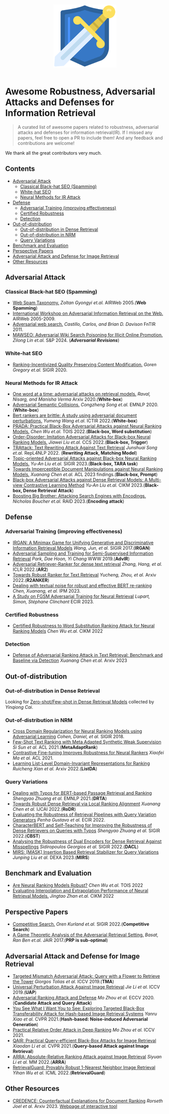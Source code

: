 <p align="center">
  <br>
  <img width="200" src="./imgs/logo.svg" alt="logo of awesome repository">
  <br>
  <br>
</p>

# Awesome Robustness, Adversarial Attacks and Defenses for Information Retrieval

> A curated list of awesome papers related to robustness, adversarial attacks and defenses for information retrieval(IR). If I missed any papers, feel free to open a PR to include them! And any feedback and contributions are welcome! 

We thank all the great contributors very much.

## Contents

- [Adversarial Attack](#adversarial-attack)
	* [Classical Black-hat SEO (Spamming)](#classical-black-hat-seo-(spamming))  
	* [White-hat SEO](#white-hat-seo)        
	* [Neural Methods for IR Attack](#neural-methods-for-ir-attack) 
- [Defense](#defense)
	* [Adversarial Training (improving effectiveness)](#adversarial-training)  
	* [Certified Robustness](#certified-robustness)
	* [Detection](#detection)
- [Out-of-distribution](#out-of-distribution)
	* [Out-of-distribution in Dense Retrieval](#out-of-distribution-in-dense-retrieval)       
	* [Out-of-distribution in NRM](#out-of-distribution-in-nrm) 
	* [Query Variations](#query-variations) 
- [Benchmark and Evaluation](#benchmark-and-evaluation)
- [Perspective Papers](#perspective-papers)
- [Adversarial Attack and Defense for Image Retrieval](#adversarial-attack-and-defense-for-image-retrieval)
- [Other Resources](#other-resources)


## Adversarial Attack

### Classical Black-hat SEO (Spamming)
- [Web Spam Taxonomy.](http://ilpubs.stanford.edu:8090/771/1/2005-9.pdf) *Zoltan Gyongyi  et.al.* AIRWeb 2005.(**Web Spamming**)
- [International Workshop on Adversarial Information Retrieval on the Web.](http://www.ra.ethz.ch/cdstore/www2008/www2008.org/papers/pdf/p1267-castilloA.pdf)  AIRWeb 2005-2009.
- [Adversarial web search.](https://www.nowpublishers.com/article/DownloadSummary/INR-021) *Castillo, Carlos, and Brian D. Davison* FnTIR 2011.
- [MAWSEO: Adversarial Wiki Search Poisoning for Illicit Online Promotion.](https://arxiv.org/pdf/2304.11300.pdf) *Zilong Lin et.al.* S&P 2024. (***Adversarial Revisions***)

### White-hat SEO

- [Ranking-Incentivized Quality Preserving Content Modification.](https://arxiv.org/pdf/2005.12989) *Goren Gregory et.al.* SIGIR 2020.

### Neural Methods for IR Attack

- [One word at a time: adversarial attacks on retrieval models.](https://arxiv.org/pdf/2008.02197) *Raval, Nisarg, and Manisha Verma* Arxiv 2020.(**White-box**)
- [Adversarial Semantic Collisions.](https://arxiv.org/pdf/2011.04743) *Congzheng Song et.al.* EMNLP 2020.(**White-box**)
- [Bert rankers are brittle: A study using adversarial document perturbations.](https://arxiv.org/pdf/2206.11724) *Yumeng Wang et.al.* ICTIR 2022.(**White-box**)
- [PRADA: Practical Black-Box Adversarial Attacks against Neural Ranking Models.](https://arxiv.org/pdf/2204.01321) *Chen Wu et.al.* TOIS 2022.(**Black-box, Word substitution**)
- [Order-Disorder: Imitation Adversarial Attacks for Black-box Neural Ranking Models.](https://arxiv.org/pdf/2209.06506.pdf) *Jiawei Liu et.al.* CCS 2022.(**Black-box, Trigger**)
- [TRAttack: Text Rewriting Attack Against Text Retrieval](https://aclanthology.org/2022.repl4nlp-1.20.pdf) *Junshuai Song et.al.* RepL4NLP 2022. (**Rewriting Attack, Matching Model**)
- [Topic-oriented Adversarial Attacks against Black-box Neural Ranking Models.](https://arxiv.org/pdf/2304.14867.pdf) *Yu-An Liu et.al.* SIGIR 2023.(**Black-box, TARA task**)
- [Towards Imperceptible Document Manipulations against Neural Ranking Models.](https://arxiv.org/pdf/2305.01860.pdf) *Xuanang Chen et.al.* ACL 2023 findings.(**Black-box, Prompt**)
- [Black-box Adversarial Attacks against Dense Retrieval Models: A Multi-view Contrastive Learning Method](https://dl.acm.org/doi/pdf/10.1145/3583780.3614793) *Yu-An Liu et.al.* CIKM 2023.(**Black-box, Dense Retrieval Attack**)
- [Boosting Big Brother: Attacking Search Engines with Encodings.](https://arxiv.org/pdf/2304.14031.pdf) *Nicholas Boucher et.al.* RAID 2023.(**Encoding attack**)

## Defense

### Adversarial Training (improving effectiveness)

- [IRGAN: A Minimax Game for Unifying Generative and Discriminative Information Retrieval Models](https://arxiv.org/pdf/1705.10513) *Wang, Jun, et al.* SIGIR 2017.(**IRGAN**)
- [Adversarial Sampling and Training for Semi-Supervised Information Retrieval](https://arxiv.org/pdf/1811.04155) *Park, Dae Hoon, Yi Chang* WWW 2019.(**AdvIR**)
- [Adversarial Retriever-Ranker for dense text retrieval](https://arxiv.org/pdf/2110.03611) *Zhang, Hang, et al.* ICLR 2022.(**AR2**)
- [Towards Robust Ranker for Text Retrieval](https://arxiv.org/pdf/2206.08063.pdf) *Yucheng, Zhou, et al.* Arxiv 2022.(**R2ANKER**)
- [Dealing with textual noise for robust and effective BERT re-ranking](https://www.sciencedirect.com/science/article/pii/S0306457322002369) *Chen, Xuanang, et al.* IPM 2023.
- [A Study on FGSM Adversarial Training for Neural Retrieval](https://arxiv.org/pdf/2301.10576) *Lupart, Simon, Stéphane Clinchant* ECIR 2023.

### Certified Robustness

- [Certified Robustness to Word Substitution Ranking Attack for Neural Ranking Models](https://arxiv.org/pdf/2209.06691.pdf) *Chen Wu et.al.* CIKM 2022

### Detection

- [Defense of Adversarial Ranking Attack in Text Retrieval: Benchmark and Baseline via Detection](https://arxiv.org/pdf/2307.16816.pdf) *Xuanang Chen et.al.* Arxiv 2023

## Out-of-distribution

### Out-of-distribution in Dense Retrieval

Looking for [Zero-shot/Few-shot in Dense Retrieval Models](https://github.com/caiyinqiong/Semantic-Retrieval-Models#dense-retrieval-methods) collected by *Yinqiong Cai*.

### Out-of-distribution in NRM

- [Cross Domain Regularization for Neural Ranking Models using Adversarial Learning](https://dl.acm.org/doi/pdf/10.1145/3209978.3210141) *Cohen, Daniel, et al.* SIGIR 2018.
- [Few-Shot Text Ranking with Meta Adapted Synthetic Weak Supervision](https://arxiv.org/pdf/2012.14862) *Si Sun et al.* ACL 2021.(**MetaAdaptRank**)
- [Contrastive Fine-tuning Improves Robustness for Neural Rankers](https://arxiv.org/pdf/2105.12932) *Xiaofei Ma et al.* ACL 2021.
- [Learning List-Level Domain-Invariant Representations for Ranking](https://arxiv.org/pdf/2212.10764) *Ruicheng Xian et al.* Arxiv 2022.(**ListDA**)

### Query Variations

- [Dealing with Typos for BERT-based Passage Retrieval and Ranking](https://arxiv.org/pdf/2108.12139) *Shengyao Zhuang et al.* EMNLP 2021.(**DRTA**)
- [Towards Robust Dense Retrieval via Local Ranking Alignment](https://www.ijcai.org/proceedings/2022/0275.pdf) *Xuanang Chen et al.* IJCAI 2022.(**RoDR**)
- [Evaluating the Robustness of Retrieval Pipelines with Query Variation Generators](https://arxiv.org/pdf/2111.13057) *Penha Gustavo et al.* ECIR 2022.
- [CharacterBERT and Self-Teaching for Improving the Robustness of Dense Retrievers on Queries with Typos](https://arxiv.org/pdf/2204.00716) *Shengyao Zhuang et al.* SIGIR 2022.(**CBST**)
- [Analysing the Robustness of Dual Encoders for Dense Retrieval Against Misspellings](https://arxiv.org/pdf/2205.02303) *Sidiropoulos Georgios et al.* SIGIR 2022.(**DACL**)
- [MIRS: [MASK] Insertion Based Retrieval Stabilizer for Query Variations](https://link.springer.com/chapter/10.1007/978-3-031-39847-6_31) *Junping Liu et al.* DEXA 2023.(**MIRS**)

## Benchmark and Evaluation

- [Are Neural Ranking Models Robust?](https://arxiv.org/pdf/2108.05018.pdf) *Chen Wu et.al.* TOIS 2022
- [Evaluating Interpolation and Extrapolation Performance of Neural Retrieval Models.](https://dl.acm.org/doi/pdf/10.1145/3511808.3557312) *Jingtao Zhan et.al.* CIKM 2022

## Perspective Papers

- [Competitive Search.](https://dl.acm.org/doi/pdf/10.1145/3477495.3532771) *Oren Kurland et.al.* SIGIR 2022.(**Competitive Search**)
- [A Game Theoretic Analysis of the Adversarial Retrieval Setting.](https://www.jair.org/index.php/jair/article/download/11104/26296) *Basat, Ran Ben et.al.* JAIR 2017.(**PRP is sub-optimal**)

## Adversarial Attack and Defense for Image Retrieval

- [Targeted Mismatch Adversarial Attack: Query with a Flower to Retrieve the Tower](http://openaccess.thecvf.com/content_ICCV_2019/papers/Tolias_Targeted_Mismatch_Adversarial_Attack_Query_With_a_Flower_to_Retrieve_ICCV_2019_paper.pdf) *Giorgos Tolias et al.* ICCV 2019.(**TMA**)
- [Universal Perturbation Attack Against Image Retrieval](https://openaccess.thecvf.com/content_ICCV_2019/papers/Li_Universal_Perturbation_Attack_Against_Image_Retrieval_ICCV_2019_paper.pdf) *Jie Li et al.* ICCV 2019.(**UAP**)
- [Adversarial Ranking Attack and Defense](https://arxiv.org/pdf/2002.11293) *Mo Zhou et al.* ECCV 2020.(**Candidate Attack and Query Attack**)
- [You See What I Want You to See: Exploring Targeted Black-Box Transferability Attack for Hash-based Image Retrieval Systems](https://openaccess.thecvf.com/content/CVPR2021/papers/Xiao_You_See_What_I_Want_You_To_See_Exploring_Targeted_CVPR_2021_paper.pdf) *Yanru Xiao et al.* CVPR 2021.(**Hash-based: Noise-induced Adversarial Generation**)
- [Practical Relative Order Attack in Deep Ranking](https://openaccess.thecvf.com/content/ICCV2021/papers/Zhou_Practical_Relative_Order_Attack_in_Deep_Ranking_ICCV_2021_paper.pdf) *Mo Zhou et al.* ICCV 2021.
- [QAIR: Practical Query-efficient Black-Box Attacks for Image Retrieval](http://openaccess.thecvf.com/content/CVPR2021/papers/Li_QAIR_Practical_Query-Efficient_Black-Box_Attacks_for_Image_Retrieval_CVPR_2021_paper.pdf) *Xiaodan Li et al.* CVPR 2021.(**Query-based Attack against Image Retrieval**)
- [ARRA: Absolute-Relative Ranking Attack against Image Retrieval](https://dl.acm.org/doi/abs/10.1145/3503161.3548138) *Siyuan Li et al.* MM 2022.(**ARRA**)
- [RetrievalGuard: Provably Robust 1-Nearest Neighbor Image Retrieval](https://proceedings.mlr.press/v162/wu22o/wu22o.pdf) *Yihan Wu et al.* ICML 2022.(**RetrievalGuard**)

## Other Resources

- [CREDENCE: Counterfactual Explanations for Document Ranking](https://arxiv.org/pdf/2302.04983) *Rorseth Joel et al.* Arxiv 2023. [Webpage of interactive tool](http://lg-research-1.uwaterloo.ca:8091/credence/builder)







